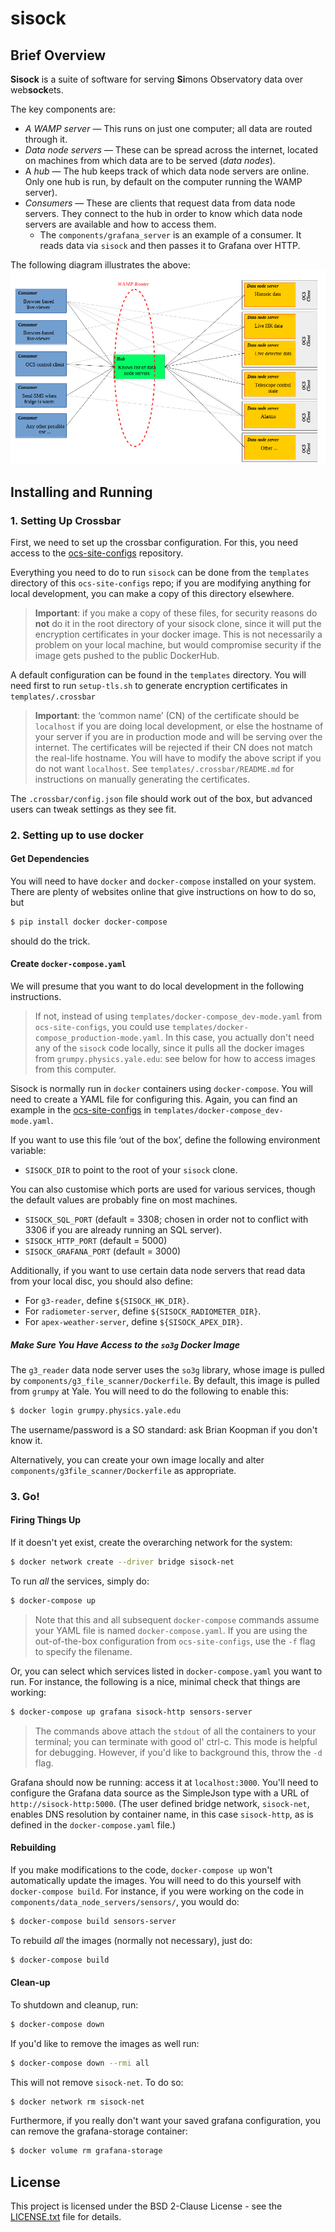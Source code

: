 # sisock

## Brief Overview

**Sisock** is a suite of software for serving **Si**mons Observatory data over
web**sock**ets.

The key components are:
- *A WAMP server* &mdash; This runs on just one computer; all data are routed
  through it.
- *Data node servers* &mdash; These can be spread across the internet, located
  on machines from which data are to be served (*data nodes*).
- A *hub* &mdash; The hub keeps track of which data node servers are online.
  Only one hub is run, by default on the computer running the WAMP server).
- *Consumers* &mdash; These are clients that request data from data node
  servers. They connect to the hub in order to know which data node servers are
  available and how to access them.
  - The `components/grafana_server` is an example of a consumer. It reads data
    via `sisock` and then passes it to Grafana over HTTP.

The following diagram illustrates the above:
![Diagram of stuff](docs/_static/diagram.png)

## Installing and Running

### 1. Setting Up Crossbar

First, we need to set up the crossbar configuration. For this, you need access
to the [ocs-site-configs](https://github.com/simonsobs/ocs-site-configs)
repository.

Everything you need to do to run `sisock` can be done from the `templates` 
directory of this `ocs-site-configs` repo; if you are modifying anything for
local development, you can make a copy of this directory elsewhere.

> **Important**: if you make a copy of these files, for security reasons do
> **not** do it in the root directory of your sisock clone, since it will put 
> the encryption certificates in your docker image. This is not necessarily a 
> problem on your local machine, but would compromise security if the image
> gets pushed to the public DockerHub.

A default configuration can be found in the `templates` directory.
You will need first to run `setup-tls.sh` to generate encryption certificates in
`templates/.crossbar`

> **Important**: the ‘common name’ (CN) of the certificate should be
> `localhost` if you are doing local development, or else the hostname of your
> server if you are in production mode and will be serving over the internet.
> The certificates will be rejected if their CN does not match the real-life
> hostname. You will have to modify the above script if you do not want
> `localhost`. See `templates/.crossbar/README.md` for instructions on manually
> generating the certificates.

The `.crossbar/config.json` file should work out of the box, but advanced users
can tweak settings as they see fit.

### 2. Setting up to use docker

#### Get Dependencies

You will need to have `docker` and `docker-compose` installed on your system.
There are plenty of websites online that give instructions on how to do so, but

```bash
$ pip install docker docker-compose
```

should do the trick.

#### Create `docker-compose.yaml`

We will presume that you want to do local development in the following
instructions.

> If not, instead of using `templates/docker-compose_dev-mode.yaml` from
> `ocs-site-configs`, you could use
> `templates/docker-compose_production-mode.yaml`. In this case, you actually
> don't need any of the `sisock` code locally, since it pulls all the docker 
> images from `grumpy.physics.yale.edu`: see below for how to access images
> from this computer.

Sisock is normally run in `docker` containers using `docker-compose`. You will
need to create a YAML file for configuring this. Again, you can find an example
in the [ocs-site-configs](https://github.com/simonsobs/ocs-site-configs) in
`templates/docker-compose_dev-mode.yaml`.

If you want to use this file ‘out of the box’, define the following environment
variable:
- `SISOCK_DIR` to point to the root of your `sisock` clone.

You can also customise which ports are used for various services, though the
default values are probably fine on most machines.
- `SISOCK_SQL_PORT` (default = 3308; chosen in order not to conflict with 3306
  if you are already running an SQL server).
- `SISOCK_HTTP_PORT` (default = 5000)
- `SISOCK_GRAFANA_PORT` (default = 3000)

Additionally, if you want to use certain data node servers that read data from
your local disc, you should also define:
- For `g3-reader`, define `${SISOCK_HK_DIR}`.
- For `radiometer-server`, define `${SISOCK_RADIOMETER_DIR}`.
- For `apex-weather-server`, define `${SISOCK_APEX_DIR}`.

##### Make Sure You Have Access to the `so3g` Docker Image

The `g3_reader` data node server uses the `so3g` library, whose image is pulled
by `components/g3_file_scanner/Dockerfile`. By default, this image is pulled
from `grumpy` at Yale. You will need to do the following to enable this:

```bash
$ docker login grumpy.physics.yale.edu
```

The username/password is a SO standard: ask Brian Koopman if you don't know it.

Alternatively, you can create your own image locally and alter
`components/g3file_scanner/Dockerfile` as appropriate.

### 3. Go!

#### Firing Things Up

If it doesn't yet exist, create the overarching network for the system:

```bash
$ docker network create --driver bridge sisock-net
```

To run *all* the services, simply do:

```bash
$ docker-compose up
```

> Note that this and all subsequent `docker-compose` commands assume your YAML
> file is named `docker-compose.yaml`. If you are using the out-of-the-box
> configuration from `ocs-site-configs`, use the `-f` flag to specify the
> filename.

Or, you can select which services listed in `docker-compose.yaml` you want to
run. For instance, the following is a nice, minimal check that things are
working:

```bash
$ docker-compose up grafana sisock-http sensors-server
```

> The commands above attach the `stdout` of all the containers to your
> terminal; you can terminate with good ol' ctrl-c. This mode is helpful for
> debugging. However, if you'd like to background this, throw the `-d` flag.

Grafana should now be running: access it at `localhost:3000`. You'll need to 
configure the Grafana data source as the SimpleJson type with a URL of
`http://sisock-http:5000`. (The user defined bridge network, `sisock-net`,
enables DNS resolution by container name, in this case `sisock-http`, as is 
defined in the `docker-compose.yaml` file.)

#### Rebuilding

If you make modifications to the code, `docker-compose up` won't automatically
update the images. You will need to do this yourself with `docker-compose
build`. For instance, if you were working on the code in
`components/data_node_servers/sensors/`, you would do:

```bash
$ docker-compose build sensors-server
```

To rebuild *all* the images (normally not necessary), just do:

```bash
$ docker-compose build
```

#### Clean-up

To shutdown and cleanup, run:

```bash
$ docker-compose down
```

If you'd like to remove the images as well run:

```bash
$ docker-compose down --rmi all
```

This will not remove `sisock-net`. To do so:

```bash
$ docker network rm sisock-net
```

Furthermore, if you really don't want your saved grafana configuration, you can
remove the grafana-storage container:

```bash
$ docker volume rm grafana-storage
```

## License

This project is licensed under the BSD 2-Clause License - see the [LICENSE.txt](LICENSE.txt) file for details.
